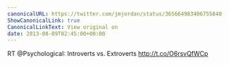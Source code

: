 ```yaml
---
canonicalURL: https://twitter.com/jmjordan/status/365664983406755840
ShowCanonicalLink: true
CanonicalLinkText: View original on
date: 2013-08-09T02:45:00+00:00
---
```

RT @PsychoIogicaI: Introverts vs. Extroverts http://t.co/O6rsvQfWCp